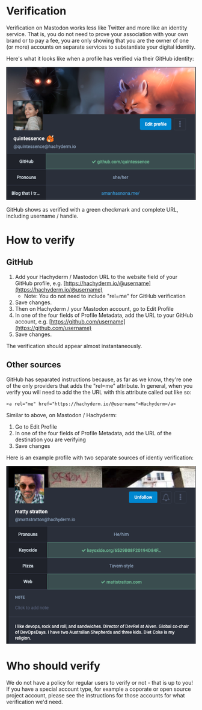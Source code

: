 # Verification

Verification on Mastodon works less like Twitter and more like an identity
service. That is, you do not need to prove your association with your own
brand or to pay a fee, you are only showing that you are the owner of one
(or more) accounts on separate services to substantiate your digital
identity.

Here's what it looks like when a profile has verified via their GitHub
identity:

<img src="assets/mastodon-verification-profile-quintessence.png"
     alt="Screenshot of profile for user quintessence, showing avatar, header
          and relevantly the verified GitHub URL field which is highlighted in
          green and has a green checkmark next to the URL." />

GitHub shows as verified with a green checkmark and complete URL,
including username / handle.

# How to verify

## GitHub

1. Add your Hachyderm / Mastodon URL to the website field of your GitHub
   profile, e.g. [https://hachyderm.io/@username](https://hachyderm.io/@username)
   * Note: You do not need to include "rel=me" for GitHub verification
2. Save changes.
3. Then on Hachyderm / your Mastodon account, go to Edit Profile
4. In one of the four fields of Profile Metadata, add the URL to your
   GitHub account, e.g. [https://github.com/username](https://github.com/username)
5. Save changes.

The verification should appear almost instantaneously.

## Other sources

GitHub has separated instructions because, as far as we know, they're one of
the only providers that adds the "rel=me" attribute. In general, when you
verify you will need to add the the URL with this attribute called out like
so:

```
<a rel="me" href="https://hachyderm.io/@username">Hachyderm</a>
```

Similar to above, on Mastodon / Hachyderm:

1. Go to Edit Profile
2. In one of the four fields of Profile Metadata, add the URL of the
   destination you are verifying
3. Save changes

Here is an example profile with two separate sources of identiy
verification:

<img src="assets/mastodon-verification-profile-matt-stratton.png"
     alt="Screenshot of profile for user Matty Stratton, used with permission,
          showing two sources of URL verification. One is his own website,
          mattstratton.com and the other is his Keyoxide account. Both are
          highlighted in green with green checkmarks next to the URL to show
          they are verified." />

# Who should verify

We do not have a policy for regular users to verify or not - that is up to
you! If you have a special account type, for example a coporate or open
source project account, please see the instructions for those accounts
for what verification we'd need.